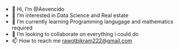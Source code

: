 - 👋 Hi, I’m @Aevencido
- 👀 I’m interested in Data Science and Real estate
- 🌱 I’m currently learning Programming langugage and mathematics required
- 💞️ I’m looking to collaborate on everything i could do
- 📫 How to reach me rawotbikram222@gmail.com

<!---
Aevencido/Aevencido is a ✨ special ✨ repository because its `README.md` (this file) appears on your GitHub profile.
You can click the Preview link to take a look at your changes.
--->
